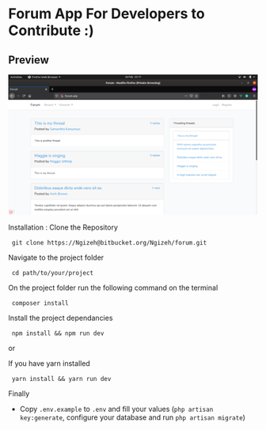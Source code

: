 # Forum App For Developers to Contribute :)

## Preview

![](/public/images/Preview.png)


Installation : Clone the Repository

```
 git clone https://Ngizeh@bitbucket.org/Ngizeh/forum.git
```

Navigate to the project folder

```
 cd path/to/your/project
```

On the project folder run the following command on the terminal

```
 composer install
```

Install the project dependancies

 
```
 npm install && npm run dev
```

 or 

 If you have yarn installed

```
 yarn install && yarn run dev
```

Finally

- Copy `.env.example` to `.env` and fill your values 
(`php artisan key:generate`, configure your database and run `php artisan migrate`)
